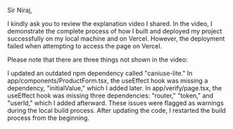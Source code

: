 Sir Niraj,

I kindly ask you to review the explanation video I shared. In the video, I demonstrate the complete process of how I built and deployed my project successfully on my local machine and on Vercel. However, the deployment failed when attempting to access the page on Vercel.

Please note that there are three things not shown in the video:

I updated an outdated npm dependency called "caniuse-lite."
In app/components/ProductForm.tsx, the useEffect hook was missing a dependency, "initialValue," which I added later.
In app/verify/page.tsx, the useEffect hook was missing three dependencies: "router," "token," and "userId," which I added afterward.
These issues were flagged as warnings during the local build process. After updating the code, I restarted the build process from the beginning.
